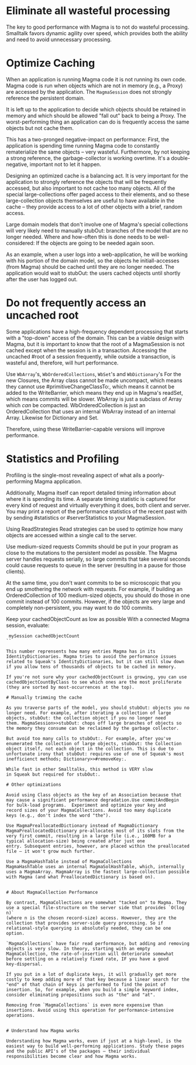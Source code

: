 # Eliminate all wasteful processing

The key to good performance with Magma is to not do wasteful
processing. Smalltalk favors dynamic agility over speed, which
provides both the ability and need to avoid unnecessary processing.

# Optimize Caching

When an application is running Magma code it is not running its own
code. Magma code is run when objects which are not in memory (e.g., a
Proxy) are accessed by the application. The `MagmaSession` does not
strongly reference the persistent domain.

It is left up to the application to decide which objects should be
retained in memory and which should be allowed "fall out" back to being
a Proxy. The worst-performing thing an application can do is frequently
access the same objects but not cache them.

This has a two-pronged negative-impact on performance: First, the application is spending
time running Magma code to constantly rematerialize the same objects –
very wasteful. Furthermore, by not keeping a strong reference, the
garbage-collector is working overtime. It's a double-negative,
important not to let it happen.

Designing an optimized cache is a balancing act. It is very important
for the application to strongly reference the objects that will be
frequently accessed, but also important to not cache too many
objects. All of the special large-collections offer paged access to
their elements, and so these large-collection objects themselves are
useful to have available in the cache – they provide access to a lot
of other objects with a brief, random access.

Large domain models that don't involve one of Magma's special
collections will very likely need to manually stubOut: branches of the
model that are no longer needed. Where and how-often this is done
needs to be well-considered: If the objects are going to be needed
again soon.

As an example, when a user logs into a web-application, he will be
working with his portion of the domain model, so the objects he
initiall-accesses (from Magma) should be cached until they are no
longer needed. The application would wait to stubOut: the users cached
objects until shortly after the user has logged out.


# Do not frequently access an uncached root

Some applications have a high-frequency dependent processing that
starts with a "top-down" access of the domain. This can be a viable
design with Magma, but it is important to know that the root of a
MagmaSession is not cached except when the session is in a
transaction. Accessing the uncached #root of a session frequently,
while outside a transaction, is wasteful and, therefore, will hurt
performance.

Use `WbArray`'s, `WbOrderedCollections`, `WbSet`'s and `WbDictionary`'s
For the new Closures, the Array class cannot be made uncompact, which
means they cannot use #primitiveChangeClassTo:, which means it cannot
be added to the WriteBarrier, which means they end up in Magma's
readSet, which means commits will be slower. WbArray is just a
subclass of Array which _can_ be compacted. WbOrderedCollection is
just an OrderedCollection that uses an internal WbArray instead of an
internal Array. Likewise for Dictionary and Set.

Therefore, using these WriteBarrier-capable versions will improve
performance.

# Statistics and Profiling
Profiling is the single-most revealing aspect of what ails a
poorly-performing Magma application.

Additionally, Magma itself can report detailed timing information
about where it is spending its time. A separate timing statistic is
captured for every kind of request and virtually everything it does,
both client and server. You may print a report of the performance
statistics of the recent past with by sending #statistics or
#serverStatistics to your MagmaSession.

Using ReadStrategies
Read strategies can be used to optimize how many objects are accessed
within a single call to the server.

Use medium-sized requests
Commits should be put in your program as close to the mutations to the
persistent model as possible. The Magma server handles requests
serially, so large commits that take several seconds could cause
requests to queue in the server (resulting in a pause for those
clients).

At the same time, you don't want commits to be so microscopic that you
end up smothering the network with requests. For example, if building
an OrderedCollection of 100 medium-sized objects, you should do those
in one commit instead of 100 commits. However, if the objects are very
large and completely non-persistent, you may want to do 100 commits.

Keep your cachedObjectCount as low as possible
With a connected Magma session, evaluate:

```smalltalk
 mySession cachedObjectCount
``

This number reprensents how many entries Magma has in its
IdentityDictionaries. Magma tries to avoid the performance issues
related to Squeak's IdentityDictionaries, but it can still slow down
if you allow tens of thousands of objects to be cached in memory.

If you're not sure why your cachedObjectCount is growing, you can use
cachedObjectCountByClass to see which ones are the most proliferate
(they are sorted by most-occurrences at the top).

# Manually trimming the cache

As you traverse parts of the model, you should stubOut: objects you no
longer need. For example, after iterating a collection of large
objects, stubOut: the collection object if you no longer need
them. MagmaSession>>stubOut: chops off large branches of objects so
the memory they consume can be reclaimed by the garbage collector.

But avoid too many calls to stubOut:. For example, after you've
enumerated the collection of large objects, stubOut: the Collection
object itself, not each object in the collection. This is due to
unfortunate irony that stubOut: requires use of one of Squeak's most
inefficienct methods; Dictionary>>#removeKey:.

While fast in other Smalltalks, this method is VERY slow
in Squeak but required for stubOut:.

# Other optimizations

Avoid using Class objects as the key of an Association because that
may cause a significant performance degradation.Use commitAndBegin
for bulk-load programs.  Experiment and optimize your key and
record sizes of your MagmaCollections. Avoid too many duplicate
keys (e.g., don't index the word "the").

Use MagmaPreallocatedDictionary instead of MagmaDictionary
MagmaPreallocatedDictionary pre-allocates most of its slots from the
very first commit, resulting in a large file (i.e., 160MB for a
typical allocation-size) being created after just one
entry. Subsequent entries, however, are placed within the preallocated
file – it won't grow much further.

Use a MagmaHashTable instead of MagmaCollections
MagmaHashTable uses an internal MagmaSolHashTable, which, internally
uses a MagmaArray. MagmaArray is the fastest large-collection possible
with Magma (and what PreallocatedDictionary is based on).


# About MagmaCollection Performance

By contrast, MagmaCollections are somewhat "tacked on" to Magma. They
use a special file-structure on the server side that provides `O(log n)`
(where n is the chosen record-size) access. However, they are the
collection that provides server-side query processing. So if
relational-style querying is absolutely needed, they can be one
option.

`MagmaCollections` have fair read performance, but adding and removing
objects is very slow. In theory, starting with an empty
MagmaCollection, the rate-of-insertion will deteriorate somewhat
before settling on a relatively fixed rate, IF you have a good
key-dispersal.

If you put in a lot of duplicate keys, it will gradually get more
costly to keep adding more of that key because a linear search for the
"end" of that chain of keys is performed to find the point of
insertion. So, for example, when you build a simple keyword index,
consider eliminating prepositions such as "the" and "at".

Removing from `MagmaCollections` is even more expensive than
insertions. Avoid using this operation for performance-intensive
operations.


# Understand how Magma works

Understanding how Magma works, even if just at a high-level, is the
easiest way to build well-performing applications. Study these pages
and the public API's of the packages – their individual
responsibilities become clear and how Magma works.
